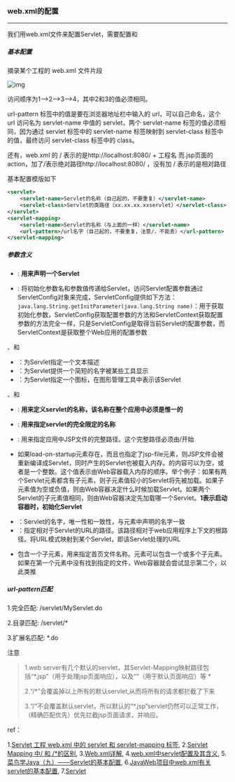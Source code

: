 ### web.xml的配置

---

我们用web.xml文件来配置Servlet，需要配置<servlet>和<servlet-mapping>

##### 基本配置

摘录某个工程的 web.xml 文件片段

![img](http://images.cnblogs.com/cnblogs_com/prayjourney/1041349/o_servlet123.png)

访问顺序为1—>2—>3—>4，其中2和3的值必须相同。

url-pattern 标签中的值是要在浏览器地址栏中输入的 url，可以自己命名，这个 url 访问名为 servlet-name 中值的 servlet，两个 servlet-name 标签的值必须相同，因为通过 servlet 标签中的 servlet-name 标签映射到 servlet-class 标签中的值，最终访问 servlet-class 标签中的 class。

还有，web.xml 的 / 表示的是http://localhost:8080/ + 工程名 
而.jsp页面的action，加了/表示绝对路径http://localhost:8080/ ，没有加 / 表示的是相对路径

基本配置模版如下

```xml
<servlet>  
    <servlet-name>Servlet的名称（自己起的，不要重复）</servlet-name>  
    <servlet-class>Servlet的类路径（xx.xx.xx.xxservlet）</servlet-class>  
</servlet>  
<servlet-mapping>  
    <servlet-name>Servlet的名称（与上面的一样）</servlet-name>  
    <url-pattern>/url名字（自己起的，不要重复，注意/，不能丢）</url-pattern>  
</servlet-mapping>    
```



##### 参数含义

<servlet>

- <servlet>:   **用来声明一个Servlet**


- <init-param>:   将初始化参数名和参数值传递给Servlet，访问Servlet配置参数通过ServletConfig对象来完成，ServletConfig提供如下方法：`java.lang.String.getInitParameter(java.lang.String name)`：用于获取初始化参数，ServletConfig获取配置参数的方法和ServletContext获取配置参数的方法完全一样，只是ServletConfig是取得当前Servlet的配置参数，而ServletContext是获取整个Web应用的配置参数

<description>、<display-name>和<icon>

- <description>：为Servlet指定一个文本描述
- <display-name>：为Servlet提供一个简短的名字被某些工具显示
- <icon>：为Servlet指定一个图标，在图形管理工具中表示该Servlet

<servlet-name>、<servlet-class>和<jsp-file>

- <servlet-name>:   **用来定义servlet的名称，该名称在整个应用中必须是惟一的**

- <servlet-class>:   **用来指定servlet的完全限定的名称**

- <jsp-file>:   用来指定应用中JSP文件的完整路径。这个完整路径必须由/开始

<load-on-startup>

- 如果load-on-startup元素存在，而且也指定了jsp-file元素，则JSP文件会被重新编译成Servlet，同时产生的Servlet也被载入内存。<load-on-startup>的内容可以为空，或者是一个整数。这个值表示由Web容器载入内存的顺序。举个例子：如果有两个Servlet元素都含有<load-on-startup>子元素，则<load-on-startup>子元素值较小的Servlet将先被加载。如果<load-on-startup>子元素值为空或负值，则由Web容器决定什么时候加载Servlet。如果两个Servlet的<load-on-startup>子元素值相同，则由Web容器决定先加载哪一个Servlet。**<load-on-startup>1</load-on-startup>表示启动容器时，初始化Servlet**

<servlet-mapping>

- <servlet-name>：Servlet的名字，唯一性和一致性，与<servlet>元素中声明的名字一致
- <url-pattern>：指定相对于Servlet的URL的路径。该路径相对于web应用程序上下文的根路径。<servlet-mapping>将URL模式映射到某个Servlet，即该Servlet处理的URL

<welcome-file-list>

- 包含一个子元素<welcome-file>，<welcome-file>用来指定首页文件名称。<welcome-file-list>元素可以包含一个或多个<welcome-file>子元素。如果在第一个<welcome-file>元素中没有找到指定的文件，Web容器就会尝试显示第二个，以此类推



##### url-pattern匹配

1.完全匹配:   <url-pattern>/servlet/MyServlet.do</url-pattern>

2.目录匹配:   <url-pattern>/servlet/*</url-pattern>

3.扩展名匹配:   <url-pattern>\*.do</url-pattern>

注意

> 1.web server有几个默认的servlet，其Servlet-Mapping映射路径包括“*.jsp”（用于处理jsp页面响应），以及“”（用于默认页面响应）等 *
>
> 2.“/*”会覆盖掉以上所有的默认servlet,从而将所有的请求都拦截了下来 
>
> 3.“/”不会覆盖默认servlet，所以默认的“*.jsp”servlet仍然可以正常工作，（精确匹配优先）优先拦截jsp页面请求，并响应。



ref：

1.[Servlet 工程 web.xml 中的 servlet 和 servlet-mapping 标签](http://blog.csdn.net/zhaizu/article/details/9897083),   2.[Servlet Mapping 中/ 和 /*的区别](http://blog.csdn.net/u013248535/article/details/53070051),   3.[Web.xml详解](http://blog.csdn.net/believejava/article/details/43229361),   4.[web.xml中servlet配置及其含义](http://blog.csdn.net/m0_37630602/article/details/65443660),   5.[菜鸟学Java（九）——Servlet的基本配置](http://blog.csdn.net/liushuijinger/article/details/9957779),   6.[JavaWeb项目中web.xml有关servlet的基本配置](http://blog.csdn.net/github_36301064/article/details/53290900),   7.[Servlet](http://blog.csdn.net/galen2016/article/details/50732587)
